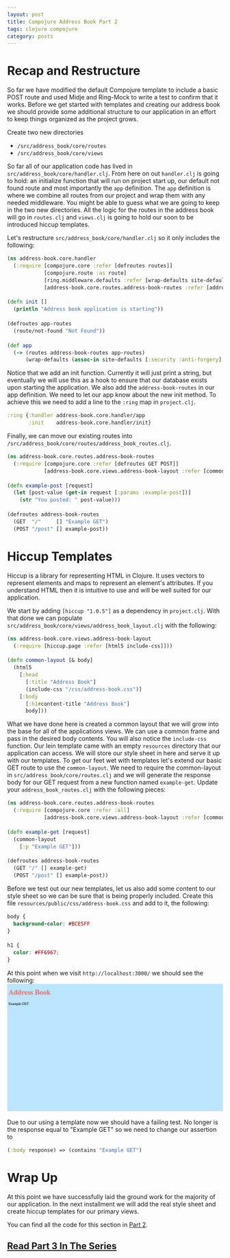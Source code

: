```yaml
---
layout: post
title: Compojure Address Book Part 2
tags: clojure compojure
category: posts
---
```


# Recap and Restructure

So far we have modified the default Compojure template to include a basic POST
route and used Midje and Ring-Mock to write a test to confirm that it works.
Before we get started with templates and creating our address book we should
provide some additional structure to our application in an effort to keep
things organized as the project grows.

Create two new directories

* `/src/address_book/core/routes`
* `/src/address_book/core/views`

So far all of our application code has lived in
`src/address_book/core/handler.clj`. From here on out `handler.clj` is going to
hold: an initialize function that will run on project start up, our default not
found route and most importantly the `app` definition. The `app` definition is
where we combine all routes from our project and wrap them with any needed
middleware.  You might be able to guess what we are going to keep in the two
new directories. All the logic for the routes in the address book will go in
`routes.clj` and `views.clj` is going to hold our soon to be introduced hiccup
templates.

Let's restructure `src/address_book/core/handler.clj` so it only includes the following:

``` clojure
(ns address-book.core.handler
  (:require [compojure.core :refer [defroutes routes]]
            [compojure.route :as route]
            [ring.middleware.defaults :refer [wrap-defaults site-defaults]]
            [address-book.core.routes.address-book-routes :refer [address-book-routes]]))

(defn init []
  (println "Address book application is starting"))

(defroutes app-routes
  (route/not-found "Not Found"))

(def app
  (-> (routes address-book-routes app-routes)
      (wrap-defaults (assoc-in site-defaults [:security :anti-forgery] false))))
```

Notice that we add an init function. Currently it will just print a string, but
eventually we will use this as a hook to ensure that our database exists upon
starting the application. We also add the `address-book-routes` in our app
definition. We need to let our app know about the new init method. To achieve
this we need to add a line to the `:ring` map in `project.clj`.

``` clojure
:ring {:handler address-book.core.handler/app
       :init    address-book.core.handler/init}
```

Finally, we can move our existing routes into `/src/address_book/core/routes/address_book_routes.clj`.

``` clojure
(ns address-book.core.routes.address-book-routes
  (:require [compojure.core :refer [defroutes GET POST]]
            [address-book.core.views.address-book-layout :refer [common-layout]]))

(defn example-post [request]
  (let [post-value (get-in request [:params :example-post])]
    (str "You posted: " post-value)))

(defroutes address-book-routes
  (GET  "/"     [] "Example GET")
  (POST "/post" [] example-post))
```

# Hiccup Templates

Hiccup is a library for representing HTML in Clojure. It uses vectors to
represent elements and maps to represent an element's attributes. If you
understand HTML then it is intuitive to use and will be well suited for our
application.

We start by adding `[hiccup "1.0.5"]` as a dependency in `project.clj`. With
that done we can populate `src/address_book/core/views/address_book_layout.clj`
with the following:

``` clojure
(ns address-book.core.views.address-book-layout
  (:require [hiccup.page :refer [html5 include-css]]))

(defn common-layout [& body]
  (html5
    [:head
      [:title "Address Book"]
      (include-css "/css/address-book.css")]
    [:body
      [:h1#content-title "Address Book"]
      body]))
```

What we have done here is created a common layout that we will grow into the
base for all of the applications views. We can use a common frame and pass in
the desired body contents. You will also notice the `include-css` function. Our
lein template came with an empty `resources` directory that our application can
access. We will store our style sheet in here and serve it up with our
templates. To get our feet wet with templates let's extend our basic GET route
to use the `common-layout`. We need to require the common-layout in
`src/address_book/core/routes.clj` and we will generate the response body for
our GET request from a new function named `example-get`. Update your
`address_book_routes.clj` with the following pieces:

``` clojure
(ns address-book.core.routes.address-book-routes
  (:require [compojure.core :refer :all]
            [address-book.core.views.address-book-layout :refer [common-layout]]))

(defn example-get [request]
  (common-layout
    [:p "Example GET"]))

(defroutes address-book-routes
  (GET "/" [] example-get)
  (POST "/post" [] example-post))
```

Before we test out our new templates, let us also add some content to our style
sheet so we can be sure that is being properly included. Create this file
`resources/public/css/address-book.css` and add to it, the following:

``` css
body {
  background-color: #BCE5FF
}

h1 {
  color: #FF6967;
}
```

At this point when we visit `http://localhost:3000/` we should see the following:
![Basic GET route](/assets/basic-get-route.png)

Due to our using a template now we should have a failing test. No longer is the
response equal to "Example GET" so we need to change our assertion to

``` clojure
(:body response) => (contains "Example GET")
```

# Wrap Up

At this point we have successfully laid the ground work for the majority of our
application. In the next installment we will add the real style sheet and
create hiccup templates for our primary views.

You can find all the code for this section in [Part 2](https://github.com/JarrodCTaylor/compojure-address-book/tree/2).

## [Read Part 3 In The Series](/posts/Compojure-Address-Book-Part-3)
